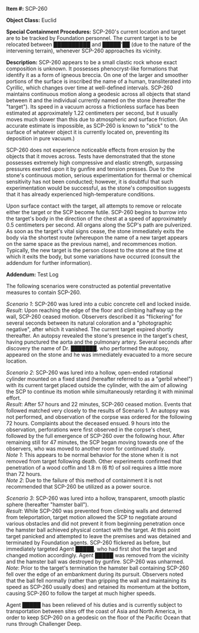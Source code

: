 **Item #:** SCP-260

**Object Class:** Euclid

**Special Containment Procedures:** SCP-260's current location and target are to be tracked by Foundation personnel. The current target is to be relocated between ██████████ and █████'██ (due to the nature of the intervening terrain), whenever SCP-260 approaches its vicinity.

**Description:** SCP-260 appears to be a small clastic rock whose exact composition is unknown. It possesses phenocryst-like formations that identify it as a form of igneous breccia. On one of the larger and smoother portions of the surface is inscribed the name of a human, transliterated into Cyrillic, which changes over time at well-defined intervals. SCP-260 maintains continuous motion along a geodesic across all objects that stand between it and the individual currently named on the stone (hereafter the "target"). Its speed in a vacuum across a frictionless surface has been estimated at approximately 1.22 centimeters per second, but it usually moves much slower than this due to atmospheric and surface friction. (An accurate estimate is impossible, as SCP-260 is known to "stick" to the surface of whatever object it is currently located on, preventing its deposition in pure vacuum.)

SCP-260 does not experience noticeable effects from erosion by the objects that it moves across. Tests have demonstrated that the stone possesses extremely high compressive and elastic strength, surpassing pressures exerted upon it by gunfire and tension presses. Due to the stone's continuous motion, serious experimentation for thermal or chemical sensitivity has not been conducted; however, it is doubtful that such experimentation would be successful, as the stone's composition suggests that it has already experienced high-temperature conditions.

Upon surface contact with the target, all attempts to remove or relocate either the target or the SCP become futile. SCP-260 begins to burrow into the target's body in the direction of the chest at a speed of approximately 0.5 centimeters per second. All organs along the SCP's path are pulverized. As soon as the target's vital signs cease, the stone immediately exits the body via the shortest route (whereupon the name of a new target appears on the same space as the previous name), and recommences motion. Typically, the new target is the person closest to the stone at the time at which it exits the body, but some variations have occurred (consult the addendum for further information).

**Addendum:** Test Log

The following scenarios were constructed as potential preventative measures to contain SCP-260.

_Scenario 1_: SCP-260 was lured into a cubic concrete cell and locked inside.  
_Result_: Upon reaching the edge of the floor and climbing halfway up the wall, SCP-260 ceased motion. Observers described it as "flickering" for several seconds between its natural coloration and a "photographic negative", after which it vanished. The current target expired shortly thereafter. An autopsy revealed the stone's presence in the target's chest, having punctured the aorta and the pulmonary artery. Several seconds after discovery the name of Dr. ███████, who performed the autopsy, appeared on the stone and he was immediately evacuated to a more secure location.

_Scenario 2_: SCP-260 was lured into a hollow, open-ended rotational cylinder mounted on a fixed stand (hereafter referred to as a "gerbil wheel") with its current target placed outside the cylinder, with the aim of allowing the SCP to continue its motion while simultaneously retarding it with minimal effort.  
_Result_: After 57 hours and 22 minutes, SCP-260 ceased motion. Events that followed matched very closely to the results of Scenario 1. An autopsy was not performed, and observation of the corpse was ordered for the following 72 hours. Complaints about the deceased ensued. 9 hours into the observation, perforations were first observed in the corpse's chest, followed by the full emergence of SCP-260 over the following hour. After remaining still for 47 minutes, the SCP began moving towards one of the observers, who was moved to another room for continued study.  
_Note 1_: This appears to be normal behavior for the stone when it is not removed from target following death. Other experiments confirmed that penetration of a wood coffin and 1.8 m (6 ft) of soil requires a little more than 72 hours.  
_Note 2_: Due to the failure of this method of containment it is not recommended that SCP-260 be utilized as a power source.

_Scenario 3_: SCP-260 was lured into a hollow, transparent, smooth plastic sphere (hereafter "hamster ball").  
_Result_: While SCP-260 was prevented from climbing walls and deterred from teleportation, target motion allowed the SCP to negotiate around various obstacles and did not prevent it from beginning penetration once the hamster ball achieved physical contact with the target. At this point target panicked and attempted to leave the premises and was detained and terminated by Foundation agents. SCP-260 flickered as before, but immediately targeted Agent █████, who had first shot the target and changed motion accordingly. Agent █████ was removed from the vicinity and the hamster ball was destroyed by gunfire. SCP-260 was unharmed.  
_Note_: Prior to the target's termination the hamster ball containing SCP-260 fell over the edge of an embankment during its pursuit. Observers noted that the ball fell normally (rather than gripping the wall and maintaining its speed as SCP-260 usually does) and retained its momentum at the bottom, causing SCP-260 to follow the target at much higher speeds.

Agent █████ has been relieved of his duties and is currently subject to transportation between sites off the coast of Asia and North America, in order to keep SCP-260 on a geodesic on the floor of the Pacific Ocean that runs through Challenger Deep.